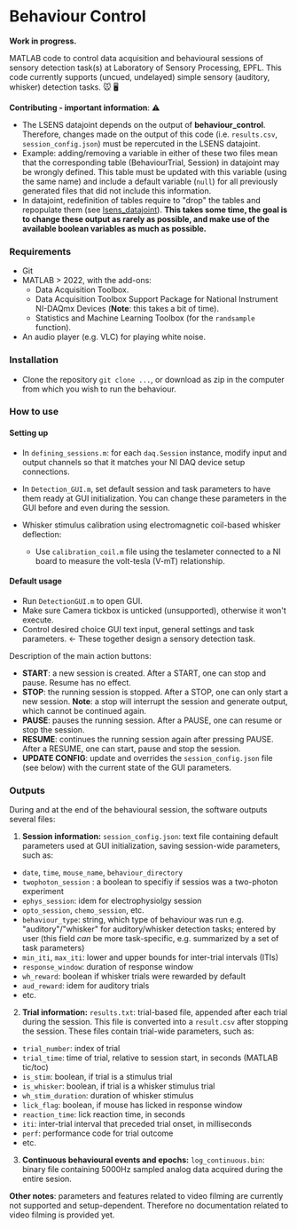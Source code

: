 # Behaviour Control
**Work in progress.**

MATLAB code to control data acquisition and behavioural sessions of sensory detection task(s) at Laboratory of Sensory Processing, EPFL.
This code currently supports (uncued, undelayed) simple sensory (auditory, whisker) detection tasks. :mouse:	:desktop_computer:

**Contributing - important information**: :warning:	
- The LSENS datajoint depends on the output of **behaviour_control**. Therefore, changes made on the output of this code (i.e. `results.csv`, `session_config.json`) must be repercuted in the LSENS datajoint.
- Example: adding/removing a variable in either of these two files mean that the corresponding table (BehaviourTrial, Session) in datajoint may be wrongly defined. This table must be updated with this variable (using the same name) and include a default variable (`null`) for all previously generated files that did not include this information. 
- In datajoint, redefinition of tables require to "drop" the tables and repopulate them (see [lsens_datajoint](https://github.com/LSENS-BMI-EPFL/lsens_datajoint)). **This takes some time, the goal is to change these output as rarely as possible, and make use of the available boolean variables as much as possible.**


### Requirements
 - Git
 - MATLAB > 2022, with the add-ons:
    - Data Acquisition Toolbox.
    - Data Acquisition Toolbox Support Package for National Instrument NI-DAQmx Devices (**Note**: this takes a bit of time).
    - Statistics and Machine Learning Toolbox (for the `randsample` function).
 - An audio player (e.g. VLC) for playing white noise.

### Installation
- Clone the repository `git clone ...`, or download as zip in the computer from which you wish to run the behaviour.


### How to use
#### Setting up 
- In `defining_sessions.m`: for each `daq.Session` instance, modify input and output channels so that it matches your NI DAQ device setup connections.

- In `Detection_GUI.m`, set default session and task parameters to have them ready at GUI initialization. You can change these parameters in the GUI before and even during the session.

- Whisker stimulus calibration using electromagnetic coil-based whisker deflection:
  - Use `calibration_coil.m` file using the teslameter connected to a NI board to measure the volt-tesla (V-mT) relationship.

#### Default usage
- Run `DetectionGUI.m` to open GUI.
- Make sure Camera tickbox is unticked (unsupported), otherwise it won't execute.
- Control desired choice GUI text input, general settings and task parameters. <- These together design a sensory detection task.

Description of the main action buttons: 
- **START**: a new session is created. After a START, one can stop and pause. Resume has no effect.
- **STOP**: the running session is stopped. After a STOP, one can only start a new session. **Note**: a stop will interrupt the session and generate output, which cannot be continued again.
- **PAUSE**: pauses the running session. After a PAUSE, one can resume or stop the session.
- **RESUME**: continues the running session again after pressing PAUSE. After a RESUME, one can start, pause and stop the session.
- **UPDATE CONFIG**: update and overrides the `session_config.json` file (see below) with the current state of the GUI parameters.

### Outputs
During and at the end of the behavioural session, the software outputs several files:
1. **Session information:** `session_config.json`: text file containing default parameters used at GUI initialization, saving session-wide parameters, such as:
- `date`, `time`, `mouse_name`, `behaviour_directory`
- `twophoton_session` : a boolean to specifiy if sessios was a two-photon experiment
- `ephys_session`: idem for electrophysiolgy session
- `opto_session`, `chemo_session`, etc.
- `behaviour_type`: string, which type of behaviour was run e.g. "auditory"/"whisker" for auditory/whisker detection tasks; entered by user (this field _can_ be more task-specific, e.g. summarized by a set of task parameters)
- `min_iti`, `max_iti`: lower and upper bounds for inter-trial intervals (ITIs)
- `response_window`: duration of response window
- `wh_reward`: boolean if whisker trials were rewarded by default
- `aud_reward`: idem for auditory trials
- etc.


2. **Trial information:** `results.txt`: trial-based file, appended after each trial during the session. This file is converted into a `result.csv` after stopping the session. These files contain trial-wide parameters, such as:
- `trial_number`: index of trial
- `trial_time`: time of trial, relative to session start, in seconds (MATLAB tic/toc)
- `is_stim`: boolean, if trial is a stimulus trial
- `is_whisker`: boolean, if trial is a whisker stimulus trial
- `wh_stim_duration`: duration of whisker stimulus
- `lick_flag`: boolean, if mouse has licked in response window
- `reaction_time`: lick reaction time, in seconds
- `iti`: inter-trial interval that preceded trial onset, in milliseconds
- `perf`: performance code for trial outcome
- etc.


3. **Continuous behavioural events and epochs:** `log_continuous.bin`: binary file containing 5000Hz sampled analog data acquired during the entire sesion.



**Other notes**: parameters and features related to video filming are currently not supported and setup-dependent. Therefore no documentation related to video filming is provided yet.
